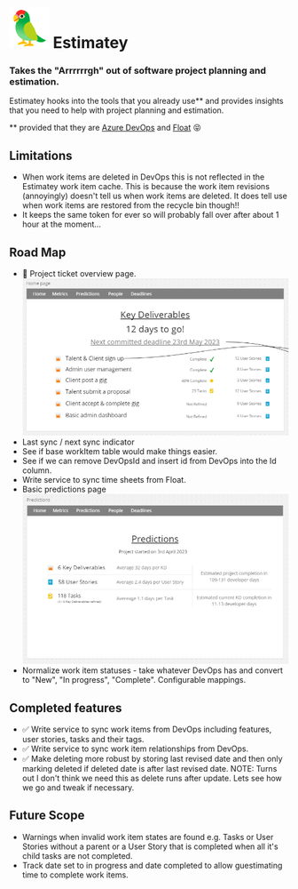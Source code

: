 # ![Estimatey parrot](./readme-images/estimatey-icon.png) Estimatey
### Takes the "Arrrrrrgh" out of software project planning and estimation.

Estimatey hooks into the tools that you already use** and provides insights that you need to help with project planning and estimation.

** provided that they are [Azure DevOps](https://azure.microsoft.com/en-gb/products/devops) and [Float](https://www.float.com/time-tracking/) :stuck_out_tongue_closed_eyes:

## Limitations
- When work items are deleted in DevOps this is not reflected in the Estimatey work item cache.
This is because the work item revisions (annoyingly) doesn't tell us when work items are deleted.
It does tell use when work items are restored from the recycle bin though!!
- It keeps the same token for ever so will probably fall over after about 1 hour at the moment...

## Road Map
- :construction: Project ticket overview page.
![Project ticket overview page](./readme-images/project-ticket-overview-page.png)
- Last sync / next sync indicator
- See if base workItem table would make things easier.
- See if we can remove DevOpsId and insert id from DevOps into the Id column.
- Write service to sync time sheets from Float.
- Basic predictions page
![Basic predictions page](./readme-images/basic-predictions-page.png)
- Normalize work item statuses - take whatever DevOps has and convert to "New", "In progress", "Complete". Configurable mappings.

## Completed features
- :white_check_mark: Write service to sync work items from DevOps including features, user stories, tasks and their tags.
- :white_check_mark: Write service to sync work item relationships from DevOps.
- :white_check_mark: Make deleting more robust by storing last revised date and then only marking deleted if deleted date is after last revised date. NOTE: Turns out I don't think we need this as delete runs after update.  Lets see how we go and tweak if necessary.

## Future Scope
- Warnings when invalid work item states are found e.g. Tasks or User Stories without a parent
or a User Story that is completed when all it's child tasks are not completed.
- Track date set to in progress and date completed to allow guestimating time to complete work items.